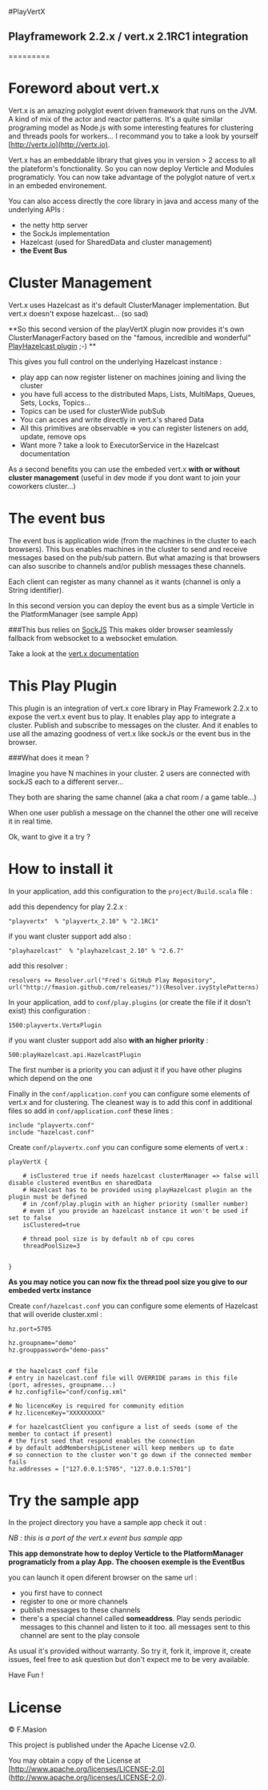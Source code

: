 #PlayVertX

## Playframework 2.2.x / vert.x 2.1RC1 integration
=========


# Foreword about vert.x

Vert.x is an amazing polyglot event driven framework that runs on the JVM. A kind of mix of the actor and reactor patterns.
It's a quite similar programing model as Node.js with some interesting features for clustering and threads pools for workers… I recommand you to take a look by yourself [http://vertx.io](http://vertx.io).

Vert.x has an embeddable library that gives you in version > 2 access to all the plateform's fonctionality. So you can now deploy Verticle and Modules programaticly. 
You can now take advantage of the polyglot nature of vert.x in an embeded environement.

You can also access directly the core library in java and access many of the underlying APIs :

* the netty http server
* the SockJs implementation
* Hazelcast (used for SharedData and cluster management)
* **the Event Bus**

# Cluster Management

Vert.x uses Hazelcast as it's default ClusterManager implementation. But vert.x doesn't expose hazelcast… (so sad)

**So this second version of the playVertX plugin now provides it's own ClusterManagerFactory based on the "famous, incredible and wonderful" [PlayHazelcast plugin](https://github.com/fmasion/playHazelcast) ;-) **

This gives you full control on the underlying Hazelcast instance : 

* play app can now register listener on machines joining and living the cluster
* you have full access to the distributed Maps, Lists, MultiMaps, Queues, Sets, Locks, Topics…
* Topics can be used for clusterWide pubSub
* You can acces and write directly in vert.x's shared Data
* All this primitives are observable => you can register listeners on add, update, remove ops
* Want more ? take a look to ExecutorService in the Hazelcast documentation


As a second benefits you can use the embeded vert.x **with or without cluster management** (useful in dev mode if you dont want to join your coworkers cluster…)


# The event bus

The event bus is application wide (from the machines in the cluster to each browsers). This bus enables machines in the cluster to send and receive messages based on the pub/sub pattern.
But what amazing is that browsers can also suscribe to channels and/or publish messages these channels.

Each client can register as many channel as it wants (channel is only a String identifier).

In this second version you can deploy the event bus as a simple Verticle in the PlatformManager (see sample App)

###This bus relies on [SockJS](https://github.com/sockjs/sockjs-client) 
This makes older browser seamlessly fallback from websocket to a websocket emulation.

Take a look at the [vert.x documentation](http://vertx.io/core_manual_java.html#event-bus-api)

# This Play Plugin

This plugin is an integration of vert.x core library in Play Framework 2.2.x to expose the vert.x event bus to play.
It enables play app to integrate a cluster.
Publish and subscribe to messages on the cluster.
And it enables to use all the amazing goodness of vert.x like sockJs or the event bus in the browser. 


###What does it mean ? 

Imagine you have N machines in your cluster. 2 users are connected with sockJS each to a different server…
 
They both are sharing the same channel (aka a chat room / a game table…) 

When one user publish a message on the channel the other one will receive it in real time.

Ok, want to give it a try ? 

# How to install it

In your application, add this configuration to the `project/Build.scala` file :

add this dependency for play 2.2.x :

	"playvertx"  % "playvertx_2.10" % "2.1RC1"


if you want cluster support add also :

	"playhazelcast"  % "playhazelcast_2.10" % "2.6.7"



add this resolver :

	resolvers += Resolver.url("Fred's GitHub Play Repository", url("http://fmasion.github.com/releases/"))(Resolver.ivyStylePatterns)

In your application, add to `conf/play.plugins` (or create the file if it dosn't exist) this configuration :

	1500:playvertx.VertxPlugin

if you want cluster support add also **with an higher priority** :

	500:playHazelcast.api.HazelcastPlugin

The first number is a priority you can adjust it if you have other plugins which depend on the one

Finally in the `conf/application.conf` you can configure some elements of vert.x  and for clustering. The cleanest way is to add this conf in additional files so add in `conf/application.conf` these lines :
	
	include "playvertx.conf"
	include "hazelcast.conf"

Create `conf/playvertx.conf` you can configure some elements of vert.x :
	
	playVertX {
	
		# isClustered true if needs hazelcast clusterManager => false will disable clustered eventBus en sharedData
		# Hazelcast has to be provided using playHazelcast plugin an the plugin must be defined
		# in /conf/play.plugin with an higher priority (smaller number)
		# even if you provide an hazelcast instance it won't be used if set to false
		isClustered=true
	
		# thread pool size is by default nb of cpu cores
		threadPoolSize=3


	}

**As you may notice you can now fix the thread pool size you give to our embeded vertx instance**

Create `conf/hazelcast.conf` you can configure some elements of Hazelcast that will overide cluster.xml :

	
	hz.port=5705

	hz.groupname="demo"
	hz.grouppassword="demo-pass"


	# the hazelcast conf file
	# entry in hazelcast.conf file will OVERRIDE params in this file (port, adresses, groupname...) 
	# hz.configfile="conf/config.xml"
	
	# No licenceKey is required for community edition
	# hz.licenceKey="XXXXXXXXX"

	# for hazelcastClient you configure a list of seeds (some of the member to contact if present)
	# the first seed that respond enables the connection
	# by default addMembershipListener will keep members up to date 
	# so connection to the cluster won't go down if the connected member fails 
	hz.addresses = ["127.0.0.1:5705", "127.0.0.1:5701"]

  
# Try the sample app

In the project directory you have a sample app check it out :

*NB : this is a port of the vert.x event bus sample app*

**This app demonstrate how to deploy Verticle to the PlatformManager programaticly from a play App. The choosen exemple is the EventBus**

you can launch it open diferent browser on the same url : 

* you first have to connect
* register to one or more channels
* publish messages to these channels
* there's a special channel called **someaddress**. Play sends periodic messages to this channel and listen to it too. all messages sent to this channel are sent to the play console


As usual it's provided without warranty. So try it, fork it, improve it, create issues, feel free to ask question but don't expect me to be very available.

Have Fun !

# License

© F.Masion

This project is published under the Apache License v2.0.

You may obtain a copy of the License at [http://www.apache.org/licenses/LICENSE-2.0] (http://www.apache.org/licenses/LICENSE-2.0).